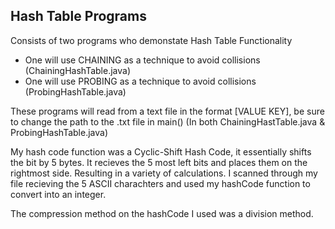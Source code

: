 ## Hash Table Programs

Consists of two programs who demonstate Hash Table Functionality
- One will use CHAINING as a technique to avoid collisions (ChainingHashTable.java)
- One will use PROBING as a technique to avoid collisions (ProbingHashTable.java)

These programs will read from a text file in the format [VALUE KEY], be sure to change the path to the .txt file in main() (In both ChainingHastTable.java & ProbingHashTable.java)

My hash code function was a Cyclic-Shift Hash Code, it essentially shifts the bit by 5 bytes. It recieves the 5 most left bits and places them on the rightmost side. Resulting in a variety of calculations. I scanned through my file recieving the 5 ASCII charachters and used my hashCode function to convert into an integer.

The compression method on the hashCode I used was a division method.
